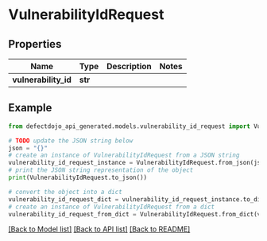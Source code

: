 # VulnerabilityIdRequest


## Properties

Name | Type | Description | Notes
------------ | ------------- | ------------- | -------------
**vulnerability_id** | **str** |  | 

## Example

```python
from defectdojo_api_generated.models.vulnerability_id_request import VulnerabilityIdRequest

# TODO update the JSON string below
json = "{}"
# create an instance of VulnerabilityIdRequest from a JSON string
vulnerability_id_request_instance = VulnerabilityIdRequest.from_json(json)
# print the JSON string representation of the object
print(VulnerabilityIdRequest.to_json())

# convert the object into a dict
vulnerability_id_request_dict = vulnerability_id_request_instance.to_dict()
# create an instance of VulnerabilityIdRequest from a dict
vulnerability_id_request_from_dict = VulnerabilityIdRequest.from_dict(vulnerability_id_request_dict)
```
[[Back to Model list]](../README.md#documentation-for-models) [[Back to API list]](../README.md#documentation-for-api-endpoints) [[Back to README]](../README.md)


